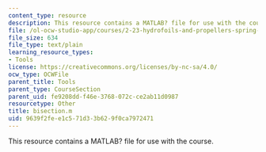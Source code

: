 ```yaml
---
content_type: resource
description: This resource contains a MATLAB? file for use with the course.
file: /ol-ocw-studio-app/courses/2-23-hydrofoils-and-propellers-spring-2007/9639f2fee1c571d33b629f0ca7972471_bisection.m
file_size: 634
file_type: text/plain
learning_resource_types:
- Tools
license: https://creativecommons.org/licenses/by-nc-sa/4.0/
ocw_type: OCWFile
parent_title: Tools
parent_type: CourseSection
parent_uid: fe9208dd-f46e-3768-072c-ce2ab11d0987
resourcetype: Other
title: bisection.m
uid: 9639f2fe-e1c5-71d3-3b62-9f0ca7972471
---
```

This resource contains a MATLAB? file for use with the course.